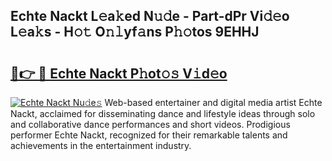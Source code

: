 ## Echte Nackt L𝚎a𝚔ed N𝚞𝚍e - Part-dPr Vi𝚍𝚎o L𝚎a𝚔s - H𝚘𝚝 O𝚗𝚕yf𝚊ns P𝚑𝚘tos 9EHHJ

# <h2><a href="http://kf5qhoq.oniu.top/?m=Echte+Nackt">🔗👉 🔴 Echte Nackt P𝚑ot𝚘𝚜 V𝚒d𝚎o</a></h2>

[![Echte Nackt Nu𝚍e𝚜](https://i.imgur.com/0qMVB7G.gif)](http://kf5qhoq.oniu.top/?m=Echte+Nackt)
Web-based entertainer and digital media artist Echte Nackt, acclaimed for disseminating dance and lifestyle ideas through solo and collaborative dance performances and short videos. Prodigious performer Echte Nackt, recognized for their remarkable talents and achievements in the entertainment industry.  
